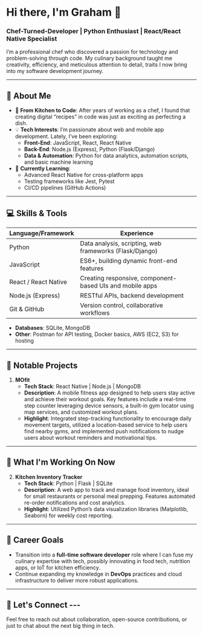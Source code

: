 # Hi there, I'm Graham 👋

### Chef-Turned-Developer | Python Enthusiast | React/React Native Specialist

I’m a professional chef who discovered a passion for technology and problem-solving through code. 
My culinary background taught me creativity, efficiency, and meticulous attention to detail, traits I now bring into my software development journey.

---

## 🍳 About Me

- 🥘 **From Kitchen to Code**: After years of working as a chef, I found that creating digital “recipes” in code was just as exciting as perfecting a dish.
- 💡 **Tech Interests**: I’m passionate about web and mobile app development. Lately, I’ve been exploring:
  - **Front-End**: JavaScript, React, React Native
  - **Back-End**: Node.js (Express), Python (Flask/Django)
  - **Data & Automation**: Python for data analytics, automation scripts, and basic machine learning
- 🌱 **Currently Learning**:  
  - Advanced React Native for cross-platform apps  
  - Testing frameworks like Jest, Pytest  
  - CI/CD pipelines (GitHub Actions)

---

## 💻 Skills & Tools

| **Language/Framework** | **Experience** |
| ---------------------- | ---------------|
| Python                | Data analysis, scripting, web frameworks (Flask/Django) |
| JavaScript            | ES6+, building dynamic front-end features |
| React / React Native  | Creating responsive, component-based UIs and mobile apps |
| Node.js (Express)     | RESTful APIs, backend development |
| Git & GitHub          | Version control, collaborative workflows |

- **Databases**: SQLite, MongoDB  
- **Other**: Postman for API testing, Docker basics, AWS (EC2, S3) for hosting

---

## 📂 Notable Projects

1. **MOfit**  
   - **Tech Stack**: React Native | Node.js | MongoDB  
   - **Description**: A mobile fitness app designed to help users stay active and achieve their workout goals. Key features include a real-time step counter leveraging device sensors, a built-in gym locator using map services, and customized workout plans.  
   - **Highlight**: Integrated step-tracking functionality to encourage daily movement targets, utilized a location-based service to help users find nearby gyms, and implemented push notifications to nudge users about workout reminders and motivational tips.

---

## 🚀 What I'm Working On Now

2. **Kitchen Inventory Tracker**  
   - **Tech Stack**: Python | Flask | SQLite  
   - **Description**: A web app to track and manage food inventory, ideal for small restaurants or personal meal prepping. Features automated re-order notifications and cost analytics.  
   - **Highlight**: Utilized Python’s data visualization libraries (Matplotlib, Seaborn) for weekly cost reporting.

---

## 🎯 Career Goals
- Transition into a **full-time software developer** role where I can fuse my culinary expertise with tech, possibly innovating in food tech, nutrition apps, or IoT for kitchen efficiency.
- Continue expanding my knowledge in **DevOps** practices and cloud infrastructure to deliver more robust applications.

---

## 👥 Let's Connect ---
Feel free to reach out about collaboration, open-source contributions, or just to chat about the next big thing in tech.
